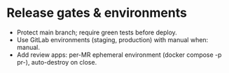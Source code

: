 # Release gates & environments

- Protect main branch; require green tests before deploy.
- Use GitLab environments (staging, production) with manual when: manual.
- Add review apps: per-MR ephemeral environment (docker compose -p pr-<iid>), auto-destroy on close.
